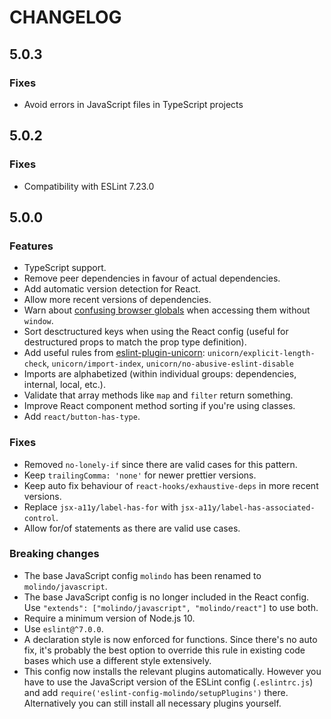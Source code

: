 # CHANGELOG

## 5.0.3

### Fixes

 - Avoid errors in JavaScript files in TypeScript projects

## 5.0.2

### Fixes

 - Compatibility with ESLint 7.23.0

## 5.0.0

### Features

 - TypeScript support.
 - Remove peer dependencies in favour of actual dependencies.
 - Add automatic version detection for React.
 - Allow more recent versions of dependencies.
 - Warn about [confusing browser globals](https://www.npmjs.com/package/confusing-browser-globals) when accessing them without `window`.
 - Sort desctructured keys when using the React config (useful for destructured props to match the prop type definition).
 - Add useful rules from [eslint-plugin-unicorn](https://github.com/sindresorhus/eslint-plugin-unicorn): `unicorn/explicit-length-check`, `unicorn/import-index`, `unicorn/no-abusive-eslint-disable`
 - Imports are alphabetized (within individual groups: dependencies, internal, local, etc.).
 - Validate that array methods like `map` and `filter` return something.
 - Improve React component method sorting if you're using classes.
 - Add `react/button-has-type`.

### Fixes

 - Removed `no-lonely-if` since there are valid cases for this pattern.
 - Keep `trailingComma: 'none'` for newer prettier versions.
 - Keep auto fix behaviour of `react-hooks/exhaustive-deps` in more recent versions.
 - Replace `jsx-a11y/label-has-for` with `jsx-a11y/label-has-associated-control`.
 - Allow for/of statements as there are valid use cases.

### Breaking changes

 - The base JavaScript config `molindo` has been renamed to `molindo/javascript`.
 - The base JavaScript config is no longer included in the React config. Use `"extends": ["molindo/javascript", "molindo/react"]` to use both.
 - Require a minimum version of Node.js 10.
 - Use `eslint@^7.0.0`.
 - A declaration style is now enforced for functions. Since there's no auto fix, it's probably the best option to override this rule in existing code bases which use a different style extensively.
 - This config now installs the relevant plugins automatically. However you have to use the JavaScript version of the ESLint config (`.eslintrc.js`) and add `require('eslint-config-molindo/setupPlugins')` there. Alternatively you can still install all necessary plugins yourself.

